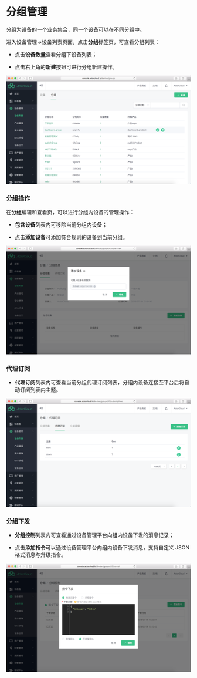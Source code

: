 # 分组管理

分组为设备的一个业务集合，同一个设备可以在不同分组中。

进入设备管理->设备列表页面，点击**分组**标签页，可查看分组列表：

- 点击**设备数量**查看分组下设备列表；

- 点击右上角的**新建**按钮可进行分组新建操作。

![](/assets/group_list.png)


### 分组操作

在**分组**编辑和查看页，可以进行分组内设备的管理操作：

- **包含设备**列表内可移除当前分组内设备；

- 点击**添加设备**可添加符合规则的设备到当前分组。

![](/assets/group_add_device.png)


### 代理订阅

- **代理订阅**列表内可查看当前分组代理订阅列表，分组内设备连接至平台后将自动订阅列表内主题。

![](/assets/group_subscript.png)


### 分组下发

- **分组控制**列表内可查看通过设备管理平台向组内设备下发的消息记录；

- 点击**添加指令**可以通过设备管理平台向组内设备下发消息，支持自定义 JSON 格式消息与升级指令。

![](/assets/group_publish.png)
